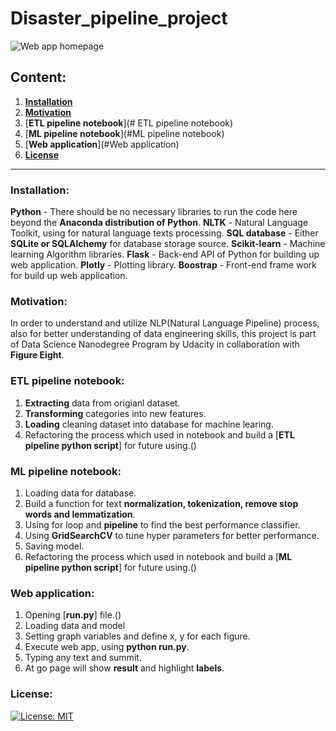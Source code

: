 # Disaster_pipeline_project
![**Web app homepage**]()

## Content:
1. [**Installation**](#Installation)
2. [**Motivation**](#Motivation)
3. [**ETL pipeline notebook**](# ETL pipeline notebook)
4. [**ML pipeline notebook**](#ML pipeline notebook)
5. [**Web application**](#Web application)
6. [**License**](#License)

----------------------------------------------------------------------------------------------------------------------------
### Installation:
**Python** - There should be no necessary libraries to run the code here beyond the **Anaconda distribution of Python**. 
**NLTK** - Natural Language Toolkit, using for natural language texts processing.
**SQL database** - Either **SQLite or SQLAlchemy** for database storage source.
**Scikit-learn** - Machine learning Algorithm libraries.
**Flask** - Back-end API of Python for building up web application.
**Plotly** - Plotting library.
**Boostrap** - Front-end frame work for build up web application.

### Motivation:
In order to understand and utilize NLP(Natural Language Pipeline) process, also for better understanding of data engineering skills, this project is part of Data Science Nanodegree Program by Udacity in collaboration with **Figure Eight**. 

### ETL pipeline notebook:
1. **Extracting** data from origianl dataset.
2. **Transforming** categories into new features.
3. **Loading** cleaning dataset into database for machine learing. 
4. Refactoring the process which used in notebook and build a [**ETL pipeline python script**] for future using.() 

### ML pipeline notebook:
1. Loading data for database.
2. Build a function for text **normalization, tokenization, remove stop words and lemmatization**.
3. Using for loop and **pipeline** to find the best performance classifier.
4. Using **GridSearchCV** to tune hyper parameters for better performance.
5. Saving model.
6. Refactoring the process which used in notebook and build a [**ML pipeline python script**] for future using.() 

### Web application:
1. Opening [**run.py**] file.()
2. Loading data and model
3. Setting graph variables and define x, y for each figure.
4. Execute web app, using **python run.py**.
5. Typing any text and summit.
6. At go page will show **result** and highlight **labels**.

### License:
[![License: MIT](https://img.shields.io/badge/License-MIT-yellow.svg)](https://opensource.org/licenses/MIT)
